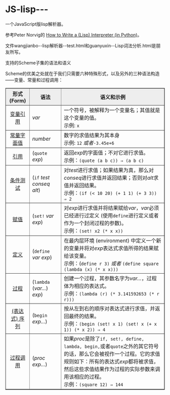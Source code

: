 JS-lisp---
==

<p>一个JavaScript版lisp解析器。</p>
<p>参考Peter Norvig的 <a href='http://norvig.com/lispy.html'>How to Write a (Lisp) Interpreter (in Python)</a>。</p>
<p>文件wangjianbo--lisp解析器--test.html和guanyuxin--Lisp词法分析.html是朋友所写。</p>
<p>支持的Scheme子集的语法和语义</p>
<p>Scheme的优美之处就在于我们只需要六种特殊形式，以及另外的三种语法构造——变量、常量和过程调用：</p>
<table border="1" cellspacing="0" cellpadding="3">
<tbody><tr style="background-color:#EEEEEE">
<th width="15%">形式 (Form)
</th><th width="20%">语法
</th><th>语义和示例<br>
</th></tr><tr>
<td align="center"><a href="http://www.schemers.org/Documents/Standards/R5RS/HTML/r5rs-Z-H-7.html#%_sec_4.1.1" target="_blank">变量引用</a>
</td><td><i>var</i>
</td><td>一个符号，被解释为一个变量名；其值就是这个变量的值。<br>示例: <code>x</code><br>
</td></tr><tr>
<td align="center"><a href="http://www.schemers.org/Documents/Standards/R5RS/HTML/r5rs-Z-H-7.html#%_sec_4.1.2" target="_blank">常量字面值</a>
</td><td><i>number</i>
</td><td>数字的求值结果为其本身<br>示例: <code>12</code> <i>或者</i><code>-3.45e+6</code><br>
</td></tr><tr>
<td align="center"><a href="http://www.schemers.org/Documents/Standards/R5RS/HTML/r5rs-Z-H-7.html#%_sec_4.1.2" target="_blank">引用</a>
</td><td>(<code>quote</code> <i>exp</i>)
</td><td>返回<i>exp</i>的字面值；不对它进行求值。<br>示例：<code>(quote (a b c)) ⇒ (a b c)</code><br>
</td></tr><tr>
<td align="center"><a href="http://www.schemers.org/Documents/Standards/R5RS/HTML/r5rs-Z-H-7.html#%_sec_4.1.5" target="_blank">条件测试</a>
</td><td>(<code>if</code> <i>test conseq alt</i>)
</td><td>对<i>test</i>进行求值；如果结果为真，那么对<i>conseq</i>进行求值并返回结果；否则对<i>alt</i>求值并返回结果。 <br>示例：<code>(if (&lt; 10 20) (+ 1 1) (+ 3 3)) ⇒ 2</code><br>
</td></tr><tr>
<td align="center"><a href="http://www.schemers.org/Documents/Standards/R5RS/HTML/r5rs-Z-H-7.html#%_sec_4.1.6" target="_blank">赋值</a>
</td><td>(<code>set!</code> <i>var</i> <i>exp</i>)
</td><td>对<i>exp</i>进行求值并将结果赋给<i>var</i>，<em>var</em>必须已经进行过定义 (使用<code>define</code>进行定义或者作为一个封闭过程的参数)。<br>示例：<code>(set! x2 (* x x))</code><br>
</td></tr><tr>
<td align="center"><a href="http://www.schemers.org/Documents/Standards/R5RS/HTML/r5rs-Z-H-8.html#%_sec_5.2" target="_blank">定义</a>
</td><td>(<code>define</code> <i>var</i> <i>exp</i>)
</td><td>在最内层环境 (environment) 中定义一个新的变量并将对<i>exp</i>表达式求值所得的结果赋给该变量。<br>示例：(<code>define r 3)</code> <i>或者</i> <code>(define square (lambda (x) (* x x)))</code><br>
</td></tr><tr>
<td align="center"><a href="http://www.schemers.org/Documents/Standards/R5RS/HTML/r5rs-Z-H-7.html#%_sec_4.1.4" target="_blank">过程</a>
</td><td>(<code>lambda</code> (<i>var…</i>) <i>exp</i>)
</td><td>创建一个过程，其参数名字为<i>var…</i>，过程体为相应的表达式。 <br>示例：<code>(lambda (r) (* 3.141592653 (* r r)))</code><br>
</td></tr><tr>
<td align="center"><a href="http://www.schemers.org/Documents/Standards/R5RS/HTML/r5rs-Z-H-7.html#%_sec_4.2.3" target="_blank">(表达式) 序列</a>
</td><td>(<code>begin</code> <i>exp…</i>)
</td><td>按从左到右的顺序对表达式进行求值，并返回最终的结果。<br>示例：<code>(begin (set! x 1) (set! x (+ x 1)) (* x 2)) ⇒ 4</code><br>
</td></tr><tr>
<td align="center"><a href="http://www.schemers.org/Documents/Standards/R5RS/HTML/r5rs-Z-H-7.html#%_sec_4.1.3" target="_blank">过程调用</a>
</td><td>(<i>proc exp…</i>)
</td><td>如果<i>proc</i>是除了<code>if, set!, define, lambda, begin,</code>或者<code>quote</code>之外的其它符号的话，那么它会被视作一个过程。它的求值规则如下：所有的表达式<i>exp</i>都将被求值，然后这些求值结果作为过程的实际参数来调用该相应的过程。<br>示例：<code>(square 12) ⇒ 144</code></td></tr></tbody></table>
